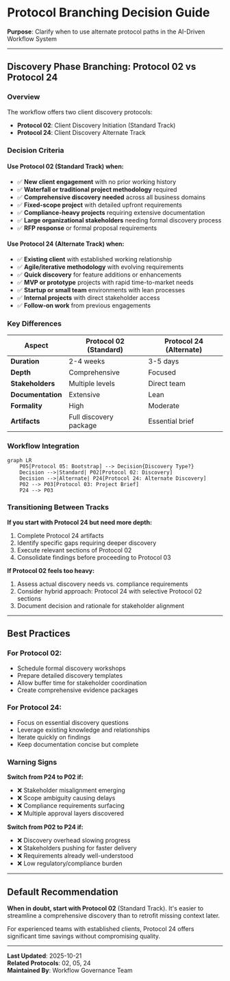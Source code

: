 # Protocol Branching Decision Guide

**Purpose**: Clarify when to use alternate protocol paths in the AI-Driven Workflow System

---

## Discovery Phase Branching: Protocol 02 vs Protocol 24

### Overview
The workflow offers two client discovery protocols:
- **Protocol 02**: Client Discovery Initiation (Standard Track)
- **Protocol 24**: Client Discovery Alternate Track

### Decision Criteria

#### Use Protocol 02 (Standard Track) when:
- ✅ **New client engagement** with no prior working history
- ✅ **Waterfall or traditional project methodology** required
- ✅ **Comprehensive discovery needed** across all business domains
- ✅ **Fixed-scope project** with detailed upfront requirements
- ✅ **Compliance-heavy projects** requiring extensive documentation
- ✅ **Large organizational stakeholders** needing formal discovery process
- ✅ **RFP response** or formal proposal requirements

#### Use Protocol 24 (Alternate Track) when:
- ✅ **Existing client** with established working relationship
- ✅ **Agile/iterative methodology** with evolving requirements
- ✅ **Quick discovery** for feature additions or enhancements
- ✅ **MVP or prototype** projects with rapid time-to-market needs
- ✅ **Startup or small team** environments with lean processes
- ✅ **Internal projects** with direct stakeholder access
- ✅ **Follow-on work** from previous engagements

### Key Differences

| Aspect | Protocol 02 (Standard) | Protocol 24 (Alternate) |
|--------|------------------------|-------------------------|
| **Duration** | 2-4 weeks | 3-5 days |
| **Depth** | Comprehensive | Focused |
| **Stakeholders** | Multiple levels | Direct team |
| **Documentation** | Extensive | Lean |
| **Formality** | High | Moderate |
| **Artifacts** | Full discovery package | Essential brief |

### Workflow Integration

```mermaid
graph LR
    P05[Protocol 05: Bootstrap] --> Decision{Discovery Type?}
    Decision -->|Standard| P02[Protocol 02: Discovery]
    Decision -->|Alternate| P24[Protocol 24: Alternate Discovery]
    P02 --> P03[Protocol 03: Project Brief]
    P24 --> P03
```

### Transitioning Between Tracks

**If you start with Protocol 24 but need more depth:**
1. Complete Protocol 24 artifacts
2. Identify specific gaps requiring deeper discovery
3. Execute relevant sections of Protocol 02
4. Consolidate findings before proceeding to Protocol 03

**If Protocol 02 feels too heavy:**
1. Assess actual discovery needs vs. compliance requirements
2. Consider hybrid approach: Protocol 24 with selective Protocol 02 sections
3. Document decision and rationale for stakeholder alignment

---

## Best Practices

### For Protocol 02:
- Schedule formal discovery workshops
- Prepare detailed discovery templates
- Allow buffer time for stakeholder coordination
- Create comprehensive evidence packages

### For Protocol 24:
- Focus on essential discovery questions
- Leverage existing knowledge and relationships
- Iterate quickly on findings
- Keep documentation concise but complete

### Warning Signs

**Switch from P24 to P02 if:**
- ❌ Stakeholder misalignment emerging
- ❌ Scope ambiguity causing delays
- ❌ Compliance requirements surfacing
- ❌ Multiple approval layers discovered

**Switch from P02 to P24 if:**
- ❌ Discovery overhead slowing progress
- ❌ Stakeholders pushing for faster delivery
- ❌ Requirements already well-understood
- ❌ Low regulatory/compliance burden

---

## Default Recommendation

**When in doubt, start with Protocol 02** (Standard Track). It's easier to streamline a comprehensive discovery than to retrofit missing context later.

For experienced teams with established clients, Protocol 24 offers significant time savings without compromising quality.

---

**Last Updated**: 2025-10-21  
**Related Protocols**: 02, 05, 24  
**Maintained By**: Workflow Governance Team
